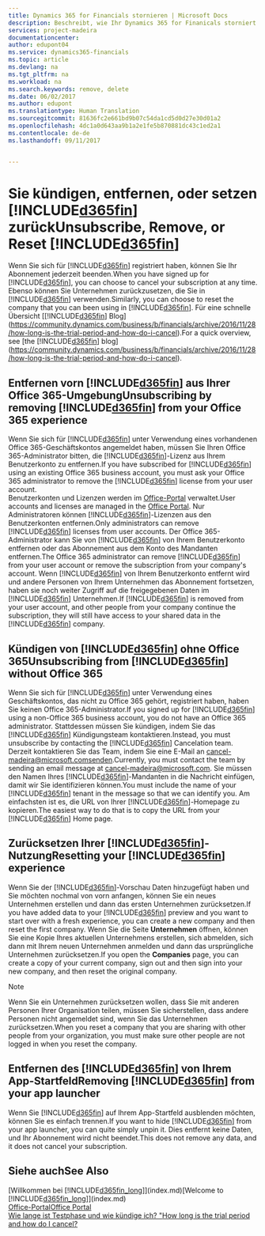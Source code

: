 ```yaml
---
title: Dynamics 365 for Financials stornieren | Microsoft Docs
description: Beschreibt, wie Ihr Dynamics 365 for Finanicals storniert werden kann.
services: project-madeira
documentationcenter: 
author: edupont04
ms.service: dynamics365-financials
ms.topic: article
ms.devlang: na
ms.tgt_pltfrm: na
ms.workload: na
ms.search.keywords: remove, delete
ms.date: 06/02/2017
ms.author: edupont
ms.translationtype: Human Translation
ms.sourcegitcommit: 81636fc2e661bd9b07c54da1cd5d0d27e30d01a2
ms.openlocfilehash: 4dc1a0d643aa9b1a2e1fe5b870881dc43c1ed2a1
ms.contentlocale: de-de
ms.lasthandoff: 09/11/2017


---
```

# <a name="unsubscribe-remove-or-reset-included365finincludesd365finmdmd"></a><span data-ttu-id="66d53-103">Sie kündigen, entfernen, oder setzen [!INCLUDE[d365fin](includes/d365fin_md.md)] zurück</span><span class="sxs-lookup"><span data-stu-id="66d53-103">Unsubscribe, Remove, or Reset [!INCLUDE[d365fin](includes/d365fin_md.md)]</span></span>
<span data-ttu-id="66d53-104">Wenn Sie sich für [!INCLUDE[d365fin](includes/d365fin_md.md)] registriert haben, können Sie Ihr Abonnement jederzeit beenden.</span><span class="sxs-lookup"><span data-stu-id="66d53-104">When you have signed up for [!INCLUDE[d365fin](includes/d365fin_md.md)], you can choose to cancel your subscription at any time.</span></span> <span data-ttu-id="66d53-105">Ebenso können Sie Unternehmen zurückzusetzen, die Sie in [!INCLUDE[d365fin](includes/d365fin_md.md)]  verwenden.</span><span class="sxs-lookup"><span data-stu-id="66d53-105">Similarly, you can choose to reset the company that you can been using in [!INCLUDE[d365fin](includes/d365fin_md.md)].</span></span> <span data-ttu-id="66d53-106">Für eine schnelle Übersicht [[!INCLUDE[d365fin](includes/d365fin_md.md)] Blog](https://community.dynamics.com/business/b/financials/archive/2016/11/28/how-long-is-the-trial-period-and-how-do-i-cancel).</span><span class="sxs-lookup"><span data-stu-id="66d53-106">For a quick overview, see [the [!INCLUDE[d365fin](includes/d365fin_md.md)] blog](https://community.dynamics.com/business/b/financials/archive/2016/11/28/how-long-is-the-trial-period-and-how-do-i-cancel).</span></span>  

## <a name="unsubscribing-by-removing-included365finincludesd365finmdmd-from-your-office-365-experience"></a><span data-ttu-id="66d53-107">Entfernen vorn [!INCLUDE[d365fin](includes/d365fin_md.md)] aus Ihrer Office 365-Umgebung</span><span class="sxs-lookup"><span data-stu-id="66d53-107">Unsubscribing by removing [!INCLUDE[d365fin](includes/d365fin_md.md)] from your Office 365 experience</span></span>
<span data-ttu-id="66d53-108">Wenn Sie sich für [!INCLUDE[d365fin](includes/d365fin_md.md)] unter Verwendung eines vorhandenen Office 365-Geschäftskontos angemeldet haben, müssen Sie Ihren Office 365-Administrator bitten, die [!INCLUDE[d365fin](includes/d365fin_md.md)]-Lizenz aus Ihrem Benutzerkonto zu entfernen.</span><span class="sxs-lookup"><span data-stu-id="66d53-108">If you have subscribed for [!INCLUDE[d365fin](includes/d365fin_md.md)] using an existing Office 365 business account, you must ask your Office 365 administrator to remove the [!INCLUDE[d365fin](includes/d365fin_md.md)] license from your user account.</span></span>  
<span data-ttu-id="66d53-109">Benutzerkonten und Lizenzen werden im [Office-Portal](https://portal.office.com) verwaltet.</span><span class="sxs-lookup"><span data-stu-id="66d53-109">User accounts and licenses are managed in the [Office Portal](https://portal.office.com).</span></span> <span data-ttu-id="66d53-110">Nur Administratoren können [!INCLUDE[d365fin](includes/d365fin_md.md)]-Lizenzen aus den Benutzerkonten entfernen.</span><span class="sxs-lookup"><span data-stu-id="66d53-110">Only administrators can remove [!INCLUDE[d365fin](includes/d365fin_md.md)] licenses from user accounts.</span></span> <span data-ttu-id="66d53-111">Der Office 365-Administrator kann Sie von [!INCLUDE[d365fin](includes/d365fin_md.md)] von Ihrem Benutzerkonto entfernen oder das Abonnement aus dem Konto des Mandanten entfernen.</span><span class="sxs-lookup"><span data-stu-id="66d53-111">The Office 365 administrator can remove [!INCLUDE[d365fin](includes/d365fin_md.md)] from your user account or remove the subscription from your company's account.</span></span> <span data-ttu-id="66d53-112">Wenn [!INCLUDE[d365fin](includes/d365fin_md.md)] von Ihrem Benutzerkonto entfernt wird und andere Personen von Ihrem Unternehmen das Abonnement fortsetzen, haben sie noch weiter Zugriff auf die freigegebenen Daten im [!INCLUDE[d365fin](includes/d365fin_md.md)] Unternehmen.</span><span class="sxs-lookup"><span data-stu-id="66d53-112">If [!INCLUDE[d365fin](includes/d365fin_md.md)] is removed from your user account, and other people from your company continue the subscription, they will still have access to your shared data in the [!INCLUDE[d365fin](includes/d365fin_md.md)] company.</span></span>  

## <a name="unsubscribing-from-included365finincludesd365finmdmd-without-office-365"></a><span data-ttu-id="66d53-113">Kündigen von [!INCLUDE[d365fin](includes/d365fin_md.md)] ohne Office 365</span><span class="sxs-lookup"><span data-stu-id="66d53-113">Unsubscribing from [!INCLUDE[d365fin](includes/d365fin_md.md)] without Office 365</span></span>
<span data-ttu-id="66d53-114">Wenn Sie sich für [!INCLUDE[d365fin](includes/d365fin_md.md)] unter Verwendung eines Geschäftskontos, das nicht zu Office 365 gehört, registriert haben, haben Sie keinen Office 365-Administrator.</span><span class="sxs-lookup"><span data-stu-id="66d53-114">If you signed up for [!INCLUDE[d365fin](includes/d365fin_md.md)] using a non-Office 365 business account, you do not have an Office 365 administrator.</span></span> <span data-ttu-id="66d53-115">Stattdessen müssen Sie kündigen, indem Sie das [!INCLUDE[d365fin](includes/d365fin_md.md)] Kündigungsteam kontaktieren.</span><span class="sxs-lookup"><span data-stu-id="66d53-115">Instead, you must unsubscribe by contacting the [!INCLUDE[d365fin](includes/d365fin_md.md)] Cancelation team.</span></span> <span data-ttu-id="66d53-116">Derzeit kontaktieren Sie das Team, indem Sie eine E-Mail an cancel-madeira@microsoft.comsenden.</span><span class="sxs-lookup"><span data-stu-id="66d53-116">Currently, you must contact the team by sending an email message at cancel-madeira@microsoft.com.</span></span> <span data-ttu-id="66d53-117">Sie müssen den Namen Ihres [!INCLUDE[d365fin](includes/d365fin_md.md)]-Mandanten in die Nachricht einfügen, damit wir Sie identifizieren können.</span><span class="sxs-lookup"><span data-stu-id="66d53-117">You must include the name of your [!INCLUDE[d365fin](includes/d365fin_md.md)] tenant in the message so that we can identify you.</span></span> <span data-ttu-id="66d53-118">Am einfachsten ist es, die URL von Ihrer [!INCLUDE[d365fin](includes/d365fin_md.md)]-Homepage zu kopieren.</span><span class="sxs-lookup"><span data-stu-id="66d53-118">The easiest way to do that is to copy the URL from your [!INCLUDE[d365fin](includes/d365fin_md.md)] Home page.</span></span>  

## <a name="resetting-your-included365finincludesd365finmdmd-experience"></a><span data-ttu-id="66d53-119">Zurücksetzen Ihrer [!INCLUDE[d365fin](includes/d365fin_md.md)]-Nutzung</span><span class="sxs-lookup"><span data-stu-id="66d53-119">Resetting your [!INCLUDE[d365fin](includes/d365fin_md.md)] experience</span></span>
<span data-ttu-id="66d53-120">Wenn Sie der [!INCLUDE[d365fin](includes/d365fin_md.md)]-Vorschau Daten hinzugefügt haben und Sie möchten nochmal von vorn anfangen, können Sie ein neues Unternehmen erstellen und dann das ersten Unternehmen zurücksetzen.</span><span class="sxs-lookup"><span data-stu-id="66d53-120">If you have added data to your [!INCLUDE[d365fin](includes/d365fin_md.md)] preview and you want to start over with a fresh experience, you can create a new company and then reset the first company.</span></span> <span data-ttu-id="66d53-121">Wenn Sie die Seite **Unternehmen** öffnen, können Sie eine Kopie Ihres aktuellen Unternehmens erstellen, sich abmelden, sich dann mit Ihrem neuen Unternehmen anmelden und dann das ursprüngliche Unternehmen zurücksetzen.</span><span class="sxs-lookup"><span data-stu-id="66d53-121">If you open the **Companies** page, you can create a copy of your current company, sign out and then sign into your new company, and then reset the original company.</span></span>  
> [!NOTE]  
>   <span data-ttu-id="66d53-122">Wenn Sie ein Unternehmen zurücksetzen wollen, dass Sie mit anderen Personen Ihrer Organisation teilen, müssen Sie sicherstellen, dass andere Personen nicht angemeldet sind, wenn Sie das Unternehmen zurücksetzen.</span><span class="sxs-lookup"><span data-stu-id="66d53-122">When you reset a company that you are sharing with other people from your organization, you must make sure other people are not logged in when you reset the company.</span></span>  

## <a name="removing-included365finincludesd365finmdmd-from-your-app-launcher"></a><span data-ttu-id="66d53-123">Entfernen des [!INCLUDE[d365fin](includes/d365fin_md.md)] von Ihrem App-Startfeld</span><span class="sxs-lookup"><span data-stu-id="66d53-123">Removing [!INCLUDE[d365fin](includes/d365fin_md.md)] from your app launcher</span></span>
<span data-ttu-id="66d53-124">Wenn Sie [!INCLUDE[d365fin](includes/d365fin_md.md)] auf Ihrem App-Startfeld ausblenden möchten, können Sie es einfach trennen.</span><span class="sxs-lookup"><span data-stu-id="66d53-124">If you want to hide [!INCLUDE[d365fin](includes/d365fin_md.md)] from your app launcher, you can quite simply unpin it.</span></span> <span data-ttu-id="66d53-125">Dies entfernt keine Daten, und Ihr Abonnement wird nicht beendet.</span><span class="sxs-lookup"><span data-stu-id="66d53-125">This does not remove any data, and it does not cancel your subscription.</span></span>  

## <a name="see-also"></a><span data-ttu-id="66d53-126">Siehe auch</span><span class="sxs-lookup"><span data-stu-id="66d53-126">See Also</span></span>
<span data-ttu-id="66d53-127">[Willkommen bei [!INCLUDE[d365fin_long](includes/d365fin_long_md.md)]](index.md)</span><span class="sxs-lookup"><span data-stu-id="66d53-127">[Welcome to [!INCLUDE[d365fin_long](includes/d365fin_long_md.md)]](index.md)</span></span>  
[<span data-ttu-id="66d53-128">Office-Portal</span><span class="sxs-lookup"><span data-stu-id="66d53-128">Office Portal</span></span>](https://portal.office.com)  
[<span data-ttu-id="66d53-129">Wie lange ist Testphase und wie kündige ich? "</span><span class="sxs-lookup"><span data-stu-id="66d53-129">How long is the trial period and how do I cancel?</span></span>](https://community.dynamics.com/business/b/financials/archive/2016/11/28/how-long-is-the-trial-period-and-how-do-i-cancel)  


